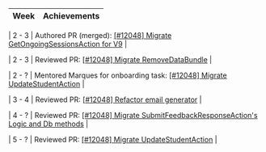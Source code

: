 | Week | Achievements |
| ---- | ------------ |
<!-- 240122 - 240203 -->
|  2 -  3 | Authored PR (merged): [[#12048] Migrate GetOngoingSessionsAction for V9](https://github.com/TEAMMATES/teammates/pull/12710) |
<!-- 240128 - 240202 -->
|  2 -  3 | Reviewed PR: [[#12048] Migrate RemoveDataBundle](https://github.com/TEAMMATES/teammates/pull/12709) |
<!-- 240128 - yymmdd -->
|  2 -  ? | Mentored Marques for onboarding task: [[#12048] Migrate UpdateStudentAction](https://github.com/TEAMMATES/teammates/pull/12727) |
<!-- 240204 - 240206 -->
|  3 -  4 | Reviewed PR: [[#12048] Refactor email generator](https://github.com/TEAMMATES/teammates/pull/12723) |
<!-- 240207 - yymmdd -->
|  4 -  ? | Reviewed PR: [[#12048] Migrate SubmitFeedbackResponseAction's Logic and Db methods](https://github.com/TEAMMATES/teammates/pull/12732) |
<!-- 240213 - yymmdd -->
|  5 -  ? | Reviewed PR: [[#12048] Migrate UpdateStudentAction](https://github.com/TEAMMATES/teammates/pull/12727) |
